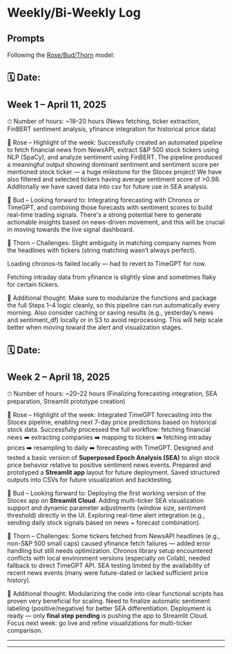 # Weekly/Bi-Weekly Log

## Prompts
Following the [Rose/Bud/Thorn](https://www.panoramaed.com/blog/rose-bud-thorn-activity-and-worksheet#:~:text=%22Rose%2C%20Bud%2C%20Thorn%22%20is%20a%20mindful%20design%2D,day%2C%20week%2C%20or%20month.) model:

## 🗓 Date:
## Week 1 – April 11, 2025

⏱ Number of hours:
~18–20 hours
(News fetching, ticker extraction, FinBERT sentiment analysis, yfinance integration for historical price data)

🌹 Rose – Highlight of the week:
Successfully created an automated pipeline to fetch financial news from NewsAPI, extract S&P 500 stock tickers using NLP (SpaCy), and analyze sentiment using FinBERT. The pipeline produced a meaningful output showing dominant sentiment and sentiment score per mentioned stock ticker — a huge milestone for the Stocex project!
We have also filtered and selected tickers having average sentiment score of >0.98.
Additonally we have saved data into csv for future use in SEA analysis.

🌱 Bud – Looking forward to:
Integrating forecasting with Chronos or TimeGPT, and combining those forecasts with sentiment scores to build real-time trading signals. There's a strong potential here to generate actionable insights based on news-driven movement, and this will be crucial in moving towards the live signal dashboard.

🥀 Thorn – Challenges:
Slight ambiguity in matching company names from the headlines with tickers (string matching wasn’t always perfect).

Loading chronos-ts failed locally — had to revert to TimeGPT for now.

Fetching intraday data from yfinance is slightly slow and sometimes flaky for certain tickers.

💭 Additional thought:
Make sure to modularize the functions and package the full Steps 1–4 logic cleanly, so this pipeline can run automatically every morning. Also consider caching or saving results (e.g., yesterday’s news and sentiment_df) locally or in S3 to avoid reprocessing. This will help scale better when moving toward the alert and visualization stages.



## 🗓 Date:
## Week 2 – April 18, 2025

⏱ Number of hours:
~20–22 hours
(Finalizing forecasting integration, SEA preparation, Streamlit prototype creation)

🌹 Rose – Highlight of the week:
Integrated TimeGPT forecasting into the Stocex pipeline, enabling next 7-day price predictions based on historical stock data.
Successfully processed the full workflow: fetching financial news ➡️ extracting companies ➡️ mapping to tickers ➡️ fetching intraday prices ➡️ resampling to daily ➡️ forecasting with TimeGPT.
Designed and tested a basic version of **Superposed Epoch Analysis (SEA)** to align stock price behavior relative to positive sentiment news events.
Prepared and prototyped a **Streamlit app** layout for future deployment.
Saved structured outputs into CSVs for future visualization and backtesting.

🌱 Bud – Looking forward to:
Deploying the first working version of the Stocex app on **Streamlit Cloud**.
Adding multi-ticker SEA visualization support and dynamic parameter adjustments (window size, sentiment threshold) directly in the UI.
Exploring real-time alert integration (e.g., sending daily stock signals based on news + forecast combination).

🥀 Thorn – Challenges:
Some tickers fetched from NewsAPI headlines (e.g., non-S&P 500 small caps) caused yfinance fetch failures — added error handling but still needs optimization.
Chronos library setup encountered conflicts with local environment versions (especially on Colab), needed fallback to direct TimeGPT API.
SEA testing limited by the availability of recent news events (many were future-dated or lacked sufficient price history).

💭 Additional thought:
Modularizing the code into clear functional scripts has proven very beneficial for scaling.
Need to finalize automatic sentiment labeling (positive/negative) for better SEA differentiation.
Deployment is ready — only **final step pending** is pushing the app to Streamlit Cloud.
Focus next week: go live and refine visualizations for multi-ticker comparison.

---


---

